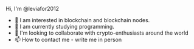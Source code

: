 Hi, I'm @leviafor2012
- 👀 I am interested in blockchain and blockchain nodes.
- 🌱 I am currently studying programming.
- 💞️ I'm looking to collaborate with crypto-enthusiasts around the world
- 📫 How to contact me - write me in person
<!---
leviafor2012/leviafor2012 is a ✨ special ✨ repository because its `README.md` (this file) appears on your GitHub profile.
You can click the Preview link to take a look at your changes.
--->
